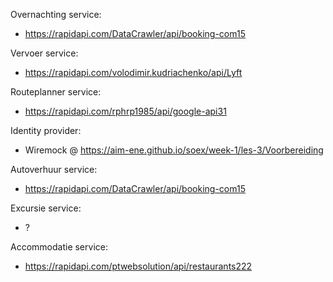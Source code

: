 Overnachting service:
- https://rapidapi.com/DataCrawler/api/booking-com15

Vervoer service:
- https://rapidapi.com/volodimir.kudriachenko/api/Lyft

Routeplanner service:
- https://rapidapi.com/rphrp1985/api/google-api31

Identity provider:
- Wiremock @ https://aim-ene.github.io/soex/week-1/les-3/Voorbereiding

Autoverhuur service:
- https://rapidapi.com/DataCrawler/api/booking-com15

Excursie service:
- ?

Accommodatie service:
- https://rapidapi.com/ptwebsolution/api/restaurants222
